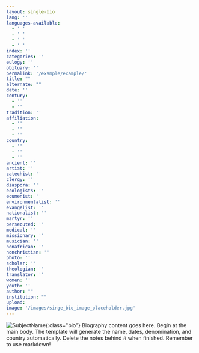 ```yaml
---
layout: single-bio
lang: ''
languages-available:
  - ' '
  - ' '
  - ' '
  - ' '
index: ''
categories: ''
eulogy: ''
obituary: ''
permalink: '/example/example/'
title: ""
alternate: ""
date: ''
century:
  - ''
  - ''
tradition: ''
affiliation:
  - ''
  - ''
  - ''
country:
  - ''
  - ''
  - ''
ancient: ''
artist: ''
catechist: ''
clergy: ''
diaspora: ''
ecologists: ''
ecumenist: ''
environmentalist: ''
evangelist: ''
nationalist: ''
martyr: ''
persecuted: ''
medical: ''
missionary: ''
musician: ''
nonafrican: ''
nonchristian: ''
photo: ''
scholar: ''
theologian: ''
translator: ''
women: ''
youth: ''
author: ""
institution: ""
upload:
image: '/images/singe_bio_image_placeholder.jpg'
---
```


![SubjectName](/images/bio-pics/country/lastname-firstname/imagename.jpg){:class="bio"}
Biography content goes here. Begin at the main body. The template will generate the name, dates, denomination, and country automatically. Delete the notes behind # when finished. Remember to use markdown!
